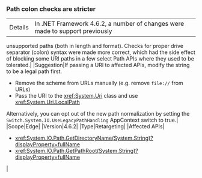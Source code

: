### Path colon checks are stricter

|   |   |
|---|---|
|Details|In .NET Framework 4.6.2, a number of changes were made to support previously
unsupported paths (both in length and format). Checks for proper drive separator
(colon) syntax were made more correct, which had the side effect of blocking
some URI paths in a few select Path APIs where they used to be tolerated.|
|Suggestion|If passing a URI to affected APIs, modify the string to be a legal path first.<br /><ul><li>Remove the scheme from URLs manually (e.g. remove <code>file://</code> from URLs)</li><li>Pass the URI to the <xref:System.Uri> class and use <xref:System.Uri.LocalPath></li></ul>Alternatively, you can opt out of the new path normalization by setting the <code>Switch.System.IO.UseLegacyPathHandling</code> AppContext switch to true.|
|Scope|Edge|
|Version|4.6.2|
|Type|Retargeting|
|Affected APIs|<ul><li><xref:System.IO.Path.GetDirectoryName(System.String)?displayProperty=fullName></li><li><xref:System.IO.Path.GetPathRoot(System.String)?displayProperty=fullName></li></ul>|
